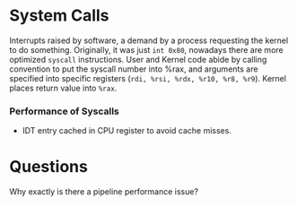 # System Calls
Interrupts raised by software, a demand by a process requesting the kernel to do something.
Originally, it was just `int 0x80`, nowadays there are more optimized `syscall` instructions. User and Kernel code abide by calling convention to put the syscall number into %rax, and arguments are specified into specific registers (`rdi, %rsi, %rdx, %r10, %r8, %r9`). Kernel places return value into `%rax`.

### Performance of Syscalls
* IDT entry cached in CPU register to avoid cache misses.

# Questions
Why exactly is there a pipeline performance issue?
